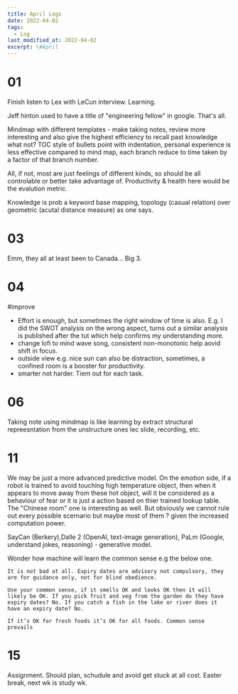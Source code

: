 ```yaml
---
title: April Logs
date: 2022-04-02
tags:
  - Log
last_modified_at: 2022-04-02
excerpt: \#April 
---
```


# 01

Finish listen to Lex with LeCun interview. Learning.

Jeff hinton used to have a title of "engineering fellow" in google. That's all.

Mindmap with different templates - make taking notes, review more interesting and also give the highest efficiency to recall past knowledge 
what not? TOC style of bullets point with indentation, personal experience is less effective compared to mind map, each branch reduce to time taken by a factor of that branch number.

All, if not, most are just feelings of different kinds, so should be all controlable or better take advantage of. Productivity & health here would be the evalution metric.

Knowledge is prob a keyword base mapping, topology (casual relation) over geometric (acutal distance measure) as one says.

# 03

Emm, they all at least been to Canada... Big 3.

# 04

\#improve
- Effort is enough, but sometimes the right window of time is also. E.g. I did the SWOT analysis on the wrong aspect, turns out a similar analysis is published after the tut which help confirms my understanding more.
- change lofi to mind wave song, consistent non-monotonic help aovid shift in focus.
- outside view e.g. nice sun can also be distraction, sometimes, a confined room is a booster for productivity.
- smarter not harder. Tiem out for each task.

# 06

Taking note using mindmap is like learning by extract structural repreesntation from the unstructure ones lec slide, recording, etc.

# 11

We may be just a more advanced predictive model. On the emotion side, if a robot is trained to avoid touching high temperature object, then when it appears to move away from these hot object, will it be considered as a behaviour of fear or it is just a action based on thier trained lookup table.
The "Chinese room" one is interesting as well. But obviously we cannot rule out every possible scernario but maybe most of them ? given the increased computation power.

SayCan (Berkery),Dalle 2 (OpenAI, text-image generation), PaLm (Google, understand jokes, reasoning) - generative model.

Wonder how machine will learn the common sense e.g the below one.
```
It is not bad at all. Expiry dates are advisory not compulsory, they are for guidance only, not for blind obedience.

Use your common sense, if it smells OK and looks OK then it will likely be OK. If you pick fruit and veg from the garden do they have expiry dates? No. If you catch a fish in the lake or river does it have an expiry date? No.

If it’s OK for fresh foods it’s OK for all foods. Common sense prevails
```

# 15

Assignment. Should plan, schudule and avoid get stuck at all cost. Easter break, next wk is study wk.